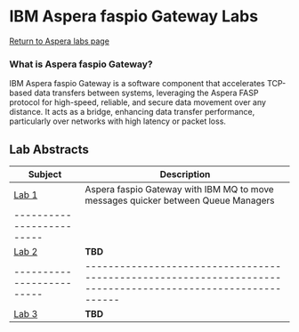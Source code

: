 # IBM Aspera faspio Gateway Labs

[Return to Aspera labs page](../../../index.md)

### What is Aspera faspio Gateway?
IBM Aspera faspio Gateway is a software component that accelerates TCP-based data transfers between systems, leveraging the Aspera FASP protocol for high-speed, reliable, and secure data movement over any distance. It acts as a bridge, enhancing data transfer performance, particularly over networks with high latency or packet loss. 
<br>


## Lab Abstracts

|  Subject                            | Description                                            |                                                               
|-------------------------|------------------------------------------------------------------------------------------------------------|
| [Lab 1](./lab1-faspio-with-mq/README.md)       | Aspera faspio Gateway with IBM MQ to move messages quicker between Queue Managers
|-------------------------|
| [Lab 2](Lab_2/ReadMe.md)       | **TBD**
|-------------------------|------------------------------------------------------------------------------------------------------------|
| [Lab 3](Lab_3/ReadMe.md)       | **TBD**